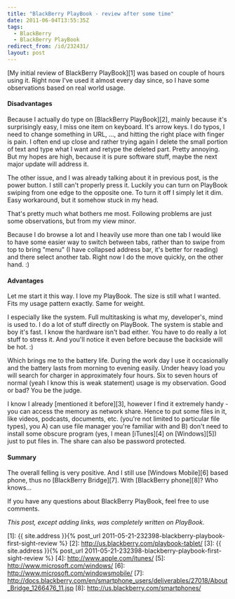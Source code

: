 ```yaml
---
title: "BlackBerry PlayBook - review after some time"
date: 2011-06-04T13:55:35Z
tags:
  - BlackBerry
  - BlackBerry PlayBook
redirect_from: /id/232431/
layout: post
---
```

[My initial review of BlackBerry PlayBook][1] was based on couple of hours using it. Right now I've used it almost every day since, so I have some observations based on real world usage.

#### Disadvantages
Because I actually do type on [BlackBerry PlayBook][2], mainly because it's surprisingly easy, I miss one item on keyboard. It's arrow keys. I do typos, I need to change something in URL, ..., and hitting the right place with finger is pain. I often end up close and rather trying again I delete the small portion of text and type what I want and retype the deleted part. Pretty annoying. But my hopes are high, because it is pure software stuff, maybe the next major update will address it.

The other issue, and I was already talking about it in previous post, is the power button. I still can't properly press it. Luckily you can turn on PlayBook swiping from one edge to the opposite one. To turn it off I simply let it dim. Easy workaround, but it somehow stuck in my head.

That's pretty much what bothers me most. Following problems are just some observations, but from my view minor.

Because I do browse a lot and I heavily use more than one tab I would like to have some easier way to switch between tabs, rather than to swipe from top to bring "menu" (I have collapsed address bar, it's better for reading) and there select another tab. Right now I do the move quickly, on the other hand. :)

#### Advantages
Let me start it this way. I love my PlayBook. The size is still what I wanted. Fits my usage pattern exactly. Same for weight.

I especially like the system. Full multitasking is what my, developer's, mind is used to. I do a lot of stuff directly on PlayBook. The system is stable and boy it's fast. I know the hardware isn't bad either. You have to do really a lot stuff to stress it. And you'll notice it even before because the backside will be hot. :)

Which brings me to the battery life. During the work day I use it occasionally and the battery lasts from morning to evening easily. Under heavy load you will search for charger in approximately four hours. Six to seven hours of normal (yeah I know this is weak statement) usage is my observation. Good or bad? You be the judge.

I know I already [mentioned it before][3], however I find it extremely handy - you can access the memory as network share. Hence to put some files in it, like videos, podcasts, documents, etc. (you're not limited to particular file types), you A) can use file manager you're familiar with and B) don't need to install some obscure program (yes, I mean [iTunes][4] on [Windows][5]) just to put files in. The share can also be password protected.

#### Summary
The overall felling is very positive. And I still use [Windows Mobile][6] based phone, thus no [BlackBerry Bridge][7]. With [BlackBerry phone][8]? Who knows...

If you have any questions about BlackBerry PlayBook, feel free to use comments.

_This post, except adding links, was completely written on PlayBook._

[1]: {{ site.address }}{% post_url 2011-05-21-232398-blackberry-playbook-first-sight-review %}
[2]: http://us.blackberry.com/playbook-tablet/
[3]: {{ site.address }}{% post_url 2011-05-21-232398-blackberry-playbook-first-sight-review %}
[4]: http://www.apple.com/itunes/
[5]: http://www.microsoft.com/windows/
[6]: http://www.microsoft.com/windowsmobile/
[7]: http://docs.blackberry.com/en/smartphone_users/deliverables/27018/About_Bridge_1266476_11.jsp
[8]: http://us.blackberry.com/smartphones/